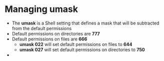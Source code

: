 # Managing umask

* The **umask** is a Shell setting that defines a mask that will be subtracted from the default permissions&#x20;
* Default permissions on directories are **777**
* &#x20;Default permissions on files are **666**&#x20;
  * **umask 022** will set default permissions on files to **644**&#x20;
  * **umask 027** will set default permissions on directories to **750**
*
